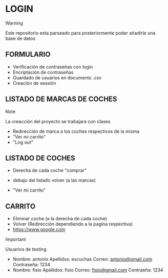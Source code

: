 # LOGIN

> [!WARNING]
> Este repositorio esta parseado para posteriormente poder añadirle una base de datos

## FORMULARIO

- Verificación de contraseñas con login
- Encriptación de contraseñas
- Guardado de usuarios en documento .csv
- Creación de sessión

## LISTADO DE MARCAS DE COCHES

> [!NOTE]
> La creacción del proyecto se trabajara con clases

- Redirección de marca a los coches respectivos de la misma
- "Ver mi carrito"
- "Log out"
  
## LISTADO DE **COCHES**

- Derecha de cada coche "comprar"

- debajo del listado volver (a las marcas)

- "Ver mi carrito"

## CARRITO

- Eliminar coche (a la derecha de cada coche)
- Volver (Redirección dependiendo a la pagina respectiva)
- https://www.google.com

> [!IMPORTANT]
> Usuarios de testing
> - Nombre: antonio Apellidos: escuchas Correo: antonio@gmail.com Contraseña: 1234
> - Nombre: fisio Apellidos: fisio Correo: fisio@gmail.com Contraeña: 1234

